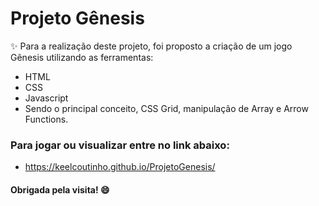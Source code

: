 # Projeto Gênesis

✨ Para a realização deste projeto, foi proposto a criação de um jogo Gênesis utilizando as ferramentas:
- HTML 
- CSS 
- Javascript 
- Sendo o principal conceito, CSS Grid, manipulação de Array e Arrow Functions.

### Para jogar ou visualizar entre no link abaixo:
- https://keelcoutinho.github.io/ProjetoGenesis/

#### Obrigada pela visita! 😄

